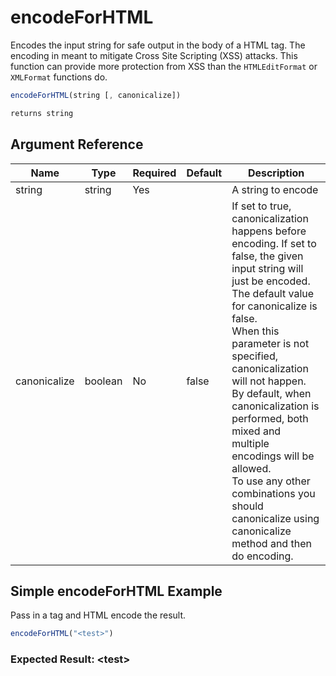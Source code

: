 # encodeForHTML

Encodes the input string for safe output in the body of a HTML tag. The encoding in meant to mitigate Cross Site Scripting (XSS) attacks. This function can provide more protection from XSS than the `HTMLEditFormat` or `XMLFormat` functions do.

```javascript
encodeForHTML(string [, canonicalize])
```

```javascript
returns string
```

## Argument Reference

| Name | Type | Required | Default | Description |
| --- | --- | --- | --- | --- |
| string | string | Yes |  | A string to encode |
| canonicalize | boolean | No | false | If set to true, canonicalization happens before encoding. If set to false, the given input string will just be encoded. The default value for canonicalize is false. <br />When this parameter is not specified, canonicalization will not happen. By default, when canonicalization is performed, both mixed and multiple encodings will be allowed. <br />To use any other combinations you should canonicalize using canonicalize method and then do encoding. |

## Simple encodeForHTML Example

Pass in a tag and HTML encode the result.

```javascript
encodeForHTML("<test>")
```

### Expected Result: &lt;test&gt;
